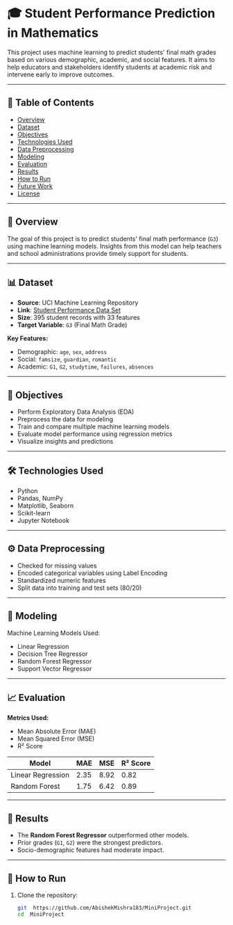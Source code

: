 # 🎓 Student Performance Prediction in Mathematics

This project uses machine learning to predict students' final math grades based on various demographic, academic, and social features. It aims to help educators and stakeholders identify students at academic risk and intervene early to improve outcomes.

---

## 📌 Table of Contents

- [Overview](#overview)
- [Dataset](#dataset)
- [Objectives](#objectives)
- [Technologies Used](#technologies-used)
- [Data Preprocessing](#data-preprocessing)
- [Modeling](#modeling)
- [Evaluation](#evaluation)
- [Results](#results)
- [How to Run](#how-to-run)
- [Future Work](#future-work)
- [License](#license)

---

## 📖 Overview

The goal of this project is to predict students' final math performance (`G3`) using machine learning models. Insights from this model can help teachers and school administrations provide timely support for students.

---

## 📊 Dataset

- **Source**: UCI Machine Learning Repository  
- **Link**: [Student Performance Data Set](https://www.kaggle.com/datasets/spscientist/students-performance-in-exams)
- **Size**: 395 student records with 33 features
- **Target Variable**: `G3` (Final Math Grade)

**Key Features:** 
- Demographic: `age`, `sex`, `address`
- Social: `famsize`, `guardian`, `romantic`
- Academic: `G1`, `G2`, `studytime`, `failures`, `absences`

---

## 🎯 Objectives

- Perform Exploratory Data Analysis (EDA)
- Preprocess the data for modeling
- Train and compare multiple machine learning models
- Evaluate model performance using regression metrics
- Visualize insights and predictions

---

## 🛠️ Technologies Used

- Python
- Pandas, NumPy
- Matplotlib, Seaborn
- Scikit-learn
- Jupyter Notebook

---

## ⚙️ Data Preprocessing

- Checked for missing values
- Encoded categorical variables using Label Encoding
- Standardized numeric features
- Split data into training and test sets (80/20)

---

## 🤖 Modeling

Machine Learning Models Used:
- Linear Regression
- Decision Tree Regressor
- Random Forest Regressor
- Support Vector Regressor

---

## 📈 Evaluation

**Metrics Used:**
- Mean Absolute Error (MAE)
- Mean Squared Error (MSE)
- R² Score

| Model              | MAE   | MSE   | R² Score |
|-------------------|-------|-------|----------|
| Linear Regression | 2.35  | 8.92  | 0.82     |
| Random Forest     | 1.75  | 6.42  | 0.89     |

---

## 🧠 Results

- The **Random Forest Regressor** outperformed other models.
- Prior grades (`G1`, `G2`) were the strongest predictors.
- Socio-demographic features had moderate impact.

---

## 🚀 How to Run

1. Clone the repository:
   ```bash
   git  https://github.com/AbishekMishra183/MiniProject.git
   cd  MiniProject
